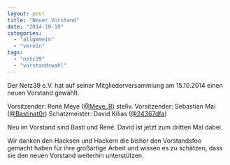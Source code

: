 ```yaml
---
layout: post
title: "Neuer Vorstand"
date: "2014-10-19"
categories: 
  - "allgemein"
  - "verein"
tags: 
  - "netz39"
  - "vorstandswahl"
---
```


Der Netz39 e.V. hat auf seiner Mitgliederversammlung am 15.10.2014 einen neuen Vorstand gewählt.

Vorsitzender: René Meye ([@Meye_R](https://twitter.com/Meye_R "Meye_R")) stellv. Vorsitzender: Sebastian Mai ([@Bastinat0r](https://twitter.com/bastinat0r "@bastinat0r")) Schatzmeister: David Kilias ([@24367dfa](https://twitter.com/24367dfa "24367dfa"))

Neu im Vorstand sind Basti und René. David ist jetzt zum dritten Mal dabei.

Wir danken den Hacksen und Hackern die bisher den Vorstandsfoo gemacht haben für ihre großartige Arbeit und wissen es zu schätzen, dass sie den neuen Vorstand weiterhin unterstützen.
